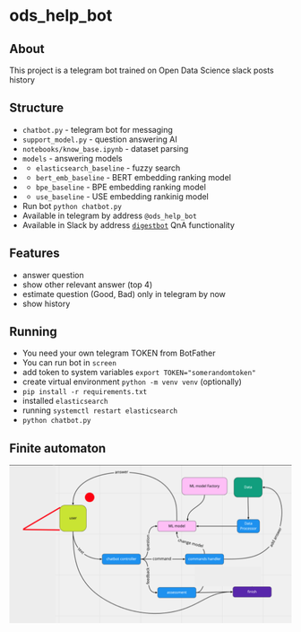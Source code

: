 # ods_help_bot
## About
This project is a telegram bot trained on Open Data Science slack posts history
## Structure
- `chatbot.py` - telegram bot for messaging
- `support_model.py` - question answering AI
- `notebooks/know_base.ipynb` - dataset parsing
- `models` - answering models
- - `elasticsearch_baseline` - fuzzy search
- - `bert_emb_baseline` - BERT embedding ranking model
- - `bpe_baseline` - BPE embedding ranking model
- - `use_baseline` - USE embedding rankinig model
- Run bot `python chatbot.py`
- Available in telegram by address `@ods_help_bot`
- Available in Slack by address [`digestbot`](https://github.com/maybe-hello-world/digestbot) QnA functionality
## Features
- answer question
- show other relevant answer (top 4)
- estimate question (Good, Bad) only in telegram by now
- show history
## Running
- You need your own telegram TOKEN from BotFather
- You can run bot in `screen`
- add token to system variables `export TOKEN="somerandomtoken"`
- create virtual environment `python -m venv venv` (optionally)
- `pip install -r requirements.txt`
- installed `elasticsearch` 
- running `systemctl restart elasticsearch`
- `python chatbot.py`
## Finite automaton
![](https://github.com/ods-pet-projects/ods_help_bot/blob/master/_chatbot_graph.png)
